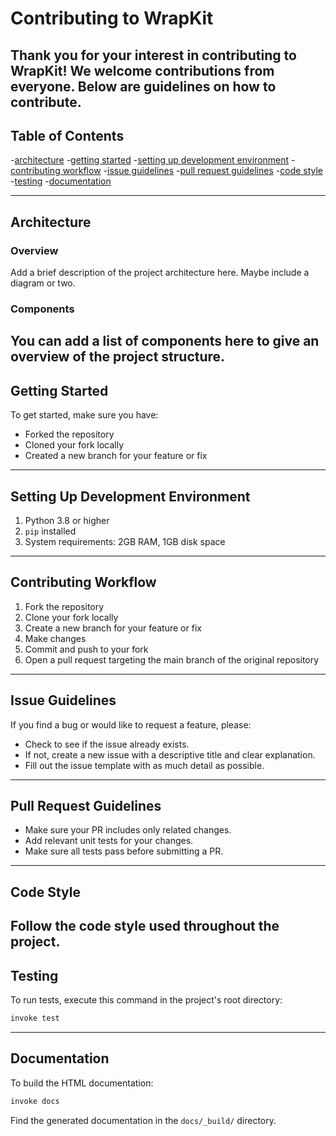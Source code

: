 # Contributing to WrapKit

Thank you for your interest in contributing to WrapKit! We welcome contributions from everyone. Below are guidelines on how to contribute.
---
## Table of Contents

-[architecture](#architecture)
-[getting started](#getting-started)
-[setting up development environment](#setting-up-development-environment)
-[contributing workflow](#contributing-workflow)
-[issue guidelines](#issue-guidelines)
-[pull request guidelines](#pull-request-guidelines)
-[code style](#code-style)
-[testing](#testing)
-[documentation](#documentation)

---
## Architecture

### Overview

Add a brief description of the project architecture here.
Maybe include a diagram or two.

### Components

You can add a list of components here to give an overview of the project structure.
---
## Getting Started

To get started, make sure you have:

- Forked the repository
- Cloned your fork locally
- Created a new branch for your feature or fix
---
## Setting Up Development Environment

1. Python 3.8 or higher
2. `pip` installed
3. System requirements: 2GB RAM, 1GB disk space
---
## Contributing Workflow

1. Fork the repository
2. Clone your fork locally
3. Create a new branch for your feature or fix
4. Make changes
5. Commit and push to your fork
6. Open a pull request targeting the main branch of the original repository
---
## Issue Guidelines

If you find a bug or would like to request a feature, please:

- Check to see if the issue already exists.
- If not, create a new issue with a descriptive title and clear explanation.
- Fill out the issue template with as much detail as possible.
---
## Pull Request Guidelines

- Make sure your PR includes only related changes.
- Add relevant unit tests for your changes.
- Make sure all tests pass before submitting a PR.
---
## Code Style

Follow the code style used throughout the project.
---
## Testing

To run tests, execute this command in the project's root directory:

```bash
invoke test
```
---
## Documentation

To build the HTML documentation:

```bash
invoke docs
```

Find the generated documentation in the `docs/_build/` directory.
